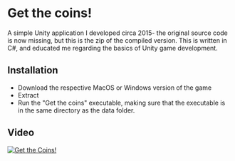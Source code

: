 # Get the coins!

A simple Unity application I developed circa 2015- the original source code is now missing, but this is the zip of the compiled version. This is written in C#, and educated me regarding the basics of Unity game development. 

## Installation

- Download the respective MacOS or Windows version of the game
- Extract
- Run the "Get the coins" executable, making sure that the executable is in the same directory as the data folder.

## Video

[![Get the Coins!](https://user-images.githubusercontent.com/5387769/147401291-23a39f29-e533-4365-aeda-97746b366949.jpg)](https://www.youtube.com/watch?v=dfw5Jsp5xoI "Get the Coins!")
